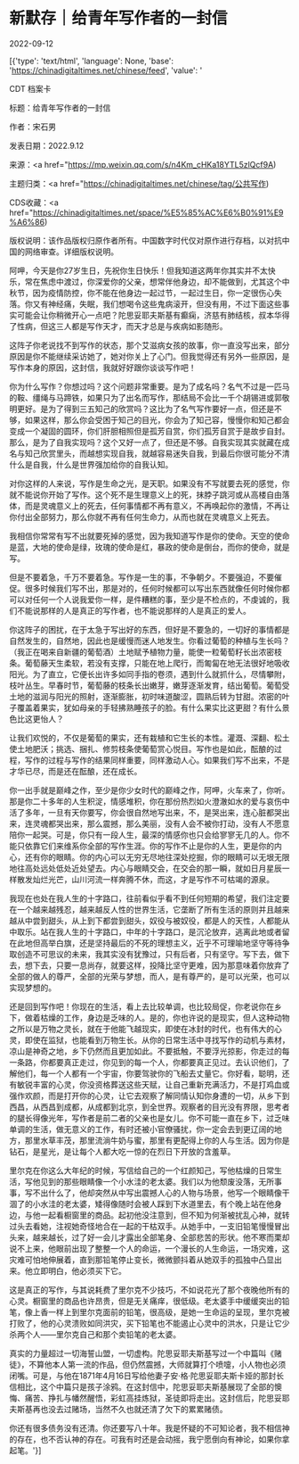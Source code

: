 # 新默存｜给青年写作者的一封信

2022-09-12

[{'type': 'text/html', 'language': None, 'base': 'https://chinadigitaltimes.net/chinese/feed', 'value': '

CDT 档案卡

标题：给青年写作者的一封信

作者：宋石男

发表日期：2022.9.12

来源：<a href="https://mp.weixin.qq.com/s/n4Km_cHKa18YTL5zlQcf9A)

主题归类：<a href="https://chinadigitaltimes.net/chinese/tag/公共写作)

CDS收藏：<a href="https://chinadigitaltimes.net/space/%E5%85%AC%E6%B0%91%E9%A6%86)

版权说明：该作品版权归原作者所有。中国数字时代仅对原作进行存档，以对抗中国的网络审查。详细版权说明。





阿呷，今天是你27岁生日，先祝你生日快乐！但我知道这两年你其实并不太快乐，常在焦虑中渡过，你深爱你的父亲，想常伴他身边，却不能做到，尤其这个中秋节，因为疫情防控，你不能在他身边一起过节，一起过生日，你一定很伤心失落。你又有神经痛，失眠，我们想喝令这些鬼病滚开，但没有用，不过下面这些事实可能会让你稍微开心一点吧？陀思妥耶夫斯基有癫痫，济慈有肺结核，叔本华得了性病，但这三人都是写作天才，而天才总是与疾病如影随形。

这阵子你老说找不到写作的状态，那个艾滋病女孩的故事，你一直没写出来，部分原因是你不能继续采访她了，她对你关上了心门。但我觉得还有另外一些原因，是写作本身的原因，这封信，我就好好跟你谈谈写作吧！

你为什么写作？你想过吗？这个问题非常重要。是为了成名吗？名气不过是一匹马的鞍、缰绳与马蹄铁，如果只为了出名而写作，那结局不会比一千个胡锡进或郭敬明更好。是为了得到三五知己的欣赏吗？这比为了名气写作要好一点，但还是不够，如果这样，那么你会受困于知己的目光，你会为了知己容，慢慢你和知己都会变成一个凝固的圆环，你们肝胆相照但是孤芳自赏，你们孤芳自赏于是故步自封。那么，是为了自我实现吗？这个又好一点了，但还是不够。自我实现其实就藏在成名与知己欣赏里头，而越想实现自我，就越容易迷失自我，到最后你很可能分不清什么是自我，什么是世界强加给你的自我认知。

对你这样的人来说，写作是生命之光，是天职。如果没有不写就要去死的感觉，你就不能说你开始了写作。这个死不是生理意义上的死，抹脖子跳河或从高楼自由落体，而是灵魂意义上的死去，任何事情都不再有意义，不再唤起你的激情，不再让你付出全部努力，那么你就不再有任何生命力，从而也就在灵魂意义上死去。

我相信你常常有写不出就要死掉的感觉，因为我知道写作是你的使命。天空的使命是蓝，大地的使命是绿，玫瑰的使命是红，暴政的使命是倒台，而你的使命，就是写。

但是不要着急，千万不要着急。写作是一生的事，不争朝夕。不要强迫，不要催促。很多时候我们写不出，那是对的，任何时候都可以写出东西就像任何时候你都可以对任何一个人说我爱你一样，是件糟糕的事，至少是不检点的，不虔诚的，我们不能说那样的人是真正的写作者，也不能说那样的人是真正的爱人。

你这阵子的困扰，在于太急于写出好的东西，但好是不要急的，一切好的事情都是自然发生的，自然地，因此也是缓慢而迷人地发生。你看过葡萄的种植与生长吗？（我正在喝来自新疆的葡萄酒）土地赋予植物力量，能使一粒葡萄籽长出浓密枝条。葡萄藤天生柔软，若没有支撑，只能在地上爬行，而匍匐在地无法很好地吸收阳光。为了直立，它便长出许多如同手指的卷须，遇到什么就抓什么，尽情攀附，枝叶丛生。早春时节，葡萄藤的枝条长出嫩芽，嫩芽逐渐发育，结出葡萄。葡萄受土地的滋润与阳光的照射，逐渐膨胀，初时味道酸涩，圆熟后转为甘甜。浓密的叶子覆盖着果实，犹如母亲的手轻拂熟睡孩子的脸。有什么果实比这更甜？有什么景色比这更怡人？

让我们欢悦的，不仅是葡萄的果实，还有栽植和它生长的本性。灌溉、深翻、松土使土地肥沃；挑选、捆扎、修剪枝条使葡萄赏心悦目。写作也是如此，酝酿的过程，写作的过程与写作的结果同样重要，同样激动人心。如果我们写不出来，不是才华已尽，而是还在酝酿，还在成长。

你一出手就是巅峰之作，至少是你少女时代的巅峰之作，阿呷，火车来了，你听。那是你二十多年的人生积淀，情感堆积，你在那份热烈如火澄澈如水的爱与哀伤中活了多年，一旦有天你要写，你会很自然地写出来，不，是哭出来，连心脏都哭出来，连灵魂都哭出来，那么震撼，那么美丽，没有人会不被你打动，没有人不愿意陪你一起哭。可是，你只有一段人生，最深的情感你也只会给寥寥无几的人。你不能只依靠它们来维系你全部的写作生涯。你的写作不止是你的人生，更是你的内心，还有你的眼睛。你的内心可以无穷无尽地往深处挖掘，你的眼睛可以无垠无限地往高处远处低处近处望去。内心与眼睛交会，在交会的那一瞬，就如日月星辰一样散发灿烂光芒，山川河流一样奔腾不休，而这，才是写作不可枯竭的源泉。

我现在也处在我人生的十字路口，往前看似乎看不到任何短期的希望，我们注定要在一个越来越残忍，越来越反人性的世界生活，它垄断了所有生活的原则并且越来越从中尝到甜头，从上到下都尝到甜头，奴役与被奴役，都是人的天性，人都能从中取乐。站在我人生的十字路口，中年的十字路口，是沉沦放弃，逃离此地或者留在此地但高举白旗，还是坚持最后的不死的理想主义，近乎不可理喻地坚守等待争取创造不可思议的未来，我其实没有犹豫过，只有后者，只有坚守。写下去，做下去，想下去，只要一息尚存，就要这样，投降比坚守更难，因为那意味着你放弃了全部的做人的尊严，全部的光荣与梦想，而人，是有尊严的，是可以光荣，也可以实现梦想的。

还是回到写作吧！你现在的生活，看上去比较单调，也比较局促，你老说你在乡下，做着枯燥的工作，身边是乏味的人。是的，你也许说的是现实，但人这种动物之所以是万物之灵长，就在于他能飞越现实，即使在冰封的时代，也有伟大的心灵，即使在监狱，也能看到万物生长。从你的日常生活中寻找写作的动机与素材，凉山是神奇之地，乡下仍然而且更加如此。不要抵触，不要浮光掠影，你走过的每一条路，你都要真正走过，你见到的每一个人，你都要真正见过。去认识他们，了解他们，每一个人都有一个宇宙，你要驾驶你的飞船去丈量它。你好看，聪明，还有敏锐丰富的心灵，你没资格葬送这些天赋，让自己重新充满活力，不是打鸡血或强作欢颜，而是打开你的心灵，让它去观察了解同情认知你身遭的一切，从乡下到西昌，从西昌到成都，从成都到北京，到全世界。观察者的目光没有界限，思考者的腿长得像光年，写作者是前二者的父亲也是女儿。你不可能一直在乡下，过乏味单调的生活，做无意义的工作，有时还被小官僚骚扰，你一定会去到更辽阔的地方，那里水草丰茂，那里流淌牛奶与蜜，那里有更配得上你的人与生活。因为你是钻石，是星光，是让每个人都大吃一惊的在烈日下开放的含羞草。

里尔克在你这么大年纪的时候，写信给自己的一个红颜知己，写他枯燥的日常生活，写他见到的那些眼睛像一个小水洼的老太婆。我们以为他颓废没落，无所事事，写不出什么了，他却突然从中写出震撼人心的人物与场景，他写一个眼睛像干涸了的小水洼的老太婆，矮得像随时会被人踩到下水道里去，有个晚上站在他身边，与他一起看橱窗里的商品。起初他没注意到，但不知为何渐被扰乱心神，就转过头去看她，注视她奇怪地合在一起的干枯双手。从她手中，一支旧铅笔慢慢冒出头来，越来越长，过了好一会儿才露出全部笔身、全部悲苦的形状。他不寒而栗却说不上来，他眼前出现了整整一个人的命运，一个漫长的人生命运，一场灾难，这灾难可怕地伸展着，直到那铅笔停止变长，微微颤抖着从她双手的孤独中凸显出来。他立即明白，他必须买下它。

这是真正的写作，与其说耗费了里尔克不少技巧，不如说花光了那个夜晚他所有的心灵。橱窗里的商品也许昂贵，但是无关痛痒，很低级。老太婆手中缓缓突出的铅笔，像上香一样上到里尔克面前的铅笔，很高级，是她一生命运的呈现，里尔克被打败了，他的心灵溃败如同洪灾，买下铅笔也不能遏止心灵中的洪水，只是让它少杀两个人——里尔克自己和那个卖铅笔的老太婆。

真实的力量超过一切海誓山盟，一切虚构。陀思妥耶夫斯基写过一个中篇叫《赌徒》，不算他本人第一流的作品，但仍然震撼，大师就算打个喷嚏，小人物也必须闭嘴。可是，与他在1871年4月16日写给他妻子安·格·陀思妥耶夫斯卡娅的那封长信相比，这个中篇只是孩子涂鸦。在这封信中，陀思妥耶夫斯基展现了全部的懊悔、痛苦、挣扎与幡然醒悟，彩虹高挂炼狱，圣徒即将走出。这封信后，陀思妥耶夫斯基再也没去过赌场，当然不久也就还清了欠下的累累赌债。

你还有很多债务没有还清。你还要写八十年。我是怀疑的不可知论者，我不相信神的存在，也不否认神的存在。可我有时还是会动摇，我宁愿倒向有神论，如果你拿起笔。'}]